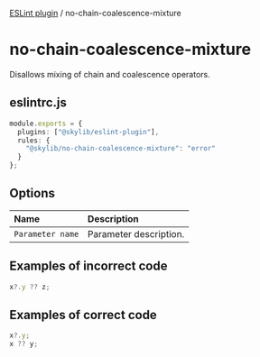 [ESLint plugin](index.md) / no-chain-coalescence-mixture

# no-chain-coalescence-mixture

Disallows mixing of chain and coalescence operators.

## eslintrc.js

```ts
module.exports = {
  plugins: ["@skylib/eslint-plugin"],
  rules: {
    "@skylib/no-chain-coalescence-mixture": "error"
  }
};
```

## Options

| Name | Description |
| :------ | :------ |
| `Parameter name` | Parameter description. |


## Examples of incorrect code

```ts
x?.y ?? z;
```

## Examples of correct code

```ts
x?.y;
x ?? y;
```
